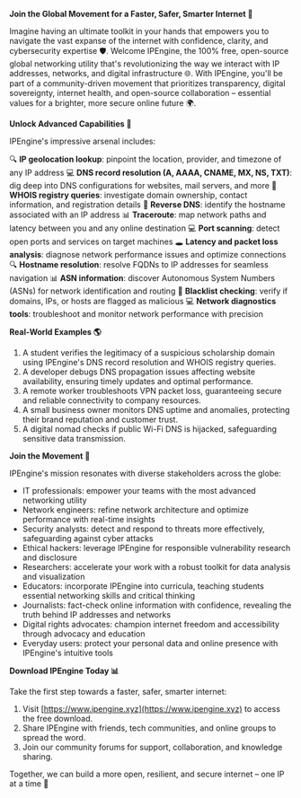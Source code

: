 **Join the Global Movement for a Faster, Safer, Smarter Internet 🚀**

Imagine having an ultimate toolkit in your hands that empowers you to navigate the vast expanse of the internet with confidence, clarity, and cybersecurity expertise 🛡️. Welcome IPEngine, the 100% free, open-source global networking utility that's revolutionizing the way we interact with IP addresses, networks, and digital infrastructure 🌐. With IPEngine, you'll be part of a community-driven movement that prioritizes transparency, digital sovereignty, internet health, and open-source collaboration – essential values for a brighter, more secure online future 🌍.

**Unlock Advanced Capabilities 🤖**

IPEngine's impressive arsenal includes:

🔍 **IP geolocation lookup**: pinpoint the location, provider, and timezone of any IP address
💻 **DNS record resolution (A, AAAA, CNAME, MX, NS, TXT)**: dig deep into DNS configurations for websites, mail servers, and more
🔎 **WHOIS registry queries**: investigate domain ownership, contact information, and registration details
🔄 **Reverse DNS**: identify the hostname associated with an IP address
📊 **Traceroute**: map network paths and latency between you and any online destination
💻 **Port scanning**: detect open ports and services on target machines
🕳️ **Latency and packet loss analysis**: diagnose network performance issues and optimize connections
🔍 **Hostname resolution**: resolve FQDNs to IP addresses for seamless navigation
📊 **ASN information**: discover Autonomous System Numbers (ASNs) for network identification and routing
🚨 **Blacklist checking**: verify if domains, IPs, or hosts are flagged as malicious
💻 **Network diagnostics tools**: troubleshoot and monitor network performance with precision

**Real-World Examples 🌎**

1.  A student verifies the legitimacy of a suspicious scholarship domain using IPEngine's DNS record resolution and WHOIS registry queries.
2.  A developer debugs DNS propagation issues affecting website availability, ensuring timely updates and optimal performance.
3.  A remote worker troubleshoots VPN packet loss, guaranteeing secure and reliable connectivity to company resources.
4.  A small business owner monitors DNS uptime and anomalies, protecting their brand reputation and customer trust.
5.  A digital nomad checks if public Wi-Fi DNS is hijacked, safeguarding sensitive data transmission.

**Join the Movement 🌟**

IPEngine's mission resonates with diverse stakeholders across the globe:

*   IT professionals: empower your teams with the most advanced networking utility
*   Network engineers: refine network architecture and optimize performance with real-time insights
*   Security analysts: detect and respond to threats more effectively, safeguarding against cyber attacks
*   Ethical hackers: leverage IPEngine for responsible vulnerability research and disclosure
*   Researchers: accelerate your work with a robust toolkit for data analysis and visualization
*   Educators: incorporate IPEngine into curricula, teaching students essential networking skills and critical thinking
*   Journalists: fact-check online information with confidence, revealing the truth behind IP addresses and networks
*   Digital rights advocates: champion internet freedom and accessibility through advocacy and education
*   Everyday users: protect your personal data and online presence with IPEngine's intuitive tools

**Download IPEngine Today 📊**

Take the first step towards a faster, safer, smarter internet:

1.  Visit [https://www.ipengine.xyz](https://www.ipengine.xyz) to access the free download.
2.  Share IPEngine with friends, tech communities, and online groups to spread the word.
3.  Join our community forums for support, collaboration, and knowledge sharing.

Together, we can build a more open, resilient, and secure internet – one IP at a time 🌟